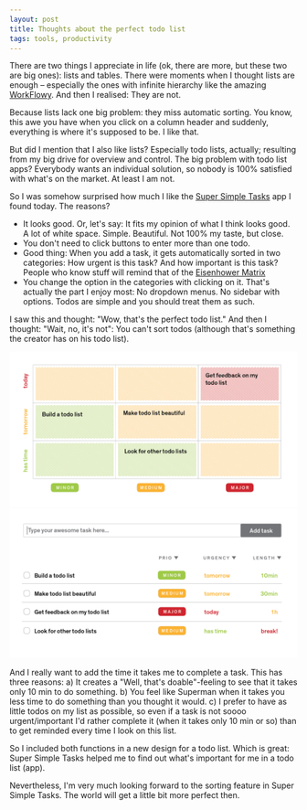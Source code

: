 ```yaml
---
layout: post
title: Thoughts about the perfect todo list
tags: tools, productivity
---
```


<p>There are two things I appreciate in life (ok, there are more, but these two are big ones): lists and tables. There were moments when I thought lists are enough &ndash; especially the ones with infinite hierarchy like the amazing <a href="https://workflowy.com/" target="_blank">WorkFlowy</a>. And then I realised: They are not.</p>
<p>Because lists lack one big problem: they miss automatic sorting. You know, this awe you have when you click on a column header and suddenly, everything is where it's supposed to be. I like that.</p>
<p>But did I mention that I also like lists? Especially todo lists, actually; resulting from my big drive for overview and control. The big problem with todo list apps? Everybody wants an individual solution, so nobody is 100% satisfied with what's on the market. At least I am not.</p>
<p>So I was somehow surprised how much I like the <a href="http://supersimpletasks.com/" target="_blank">Super Simple Tasks</a> app I found today. The reasons?</p>
<ul>
<li><span>It looks good. Or, let's say: It fits my opinion of what I think looks good. A lot of white space. Simple. Beautiful. Not 100% my taste, but close.&nbsp;</span></li>
<li><span>You don't need to click buttons to enter more than one todo.</span></li>
<li><span>Good thing: When you add a task, it gets automatically sorted in two categories: How urgent is this task? And how important is this task? People who know stuff will remind that of the <a href="http://en.wikipedia.org/wiki/Time_management#The_Eisenhower_Method" target="_blank">Eisenhower Matrix</a></span>
</li>
<li><span>You change the option in the categories with clicking on it. That's actually the part I enjoy most: No dropdown menus. No sidebar with options. Todos are simple and you should treat them as such.&nbsp;</span></li>
</ul>
<p><span>I saw this and thought: "Wow, that's the perfect todo list." And then I thought: "Wait, no, it's not": You can't sort todos (although that's something the creator has on his todo list). </span></p>

![todo list](/pic/140905_matrix.png)
![todo list](/pic/140905_todo.png)

<p><span>And I really want to add the time it takes me to complete a task. This has three reasons: a) It creates a "Well, that's doable"-feeling to see that it takes only 10 min to do something. b) You feel like Superman when it takes you less time to do something than you thought it would. c) I prefer to have as little todos on my list as possible, so even if a task is not soooo urgent/important I'd rather complete it (when it takes only 10 min or so) than to get reminded every time I look on this list.</span></p>
<p><span>So I included both functions in a new design for a todo list. Which is great: Super Simple Tasks helped me to find out what's important for me in a todo list (app).&nbsp;</span></p>
<p><span>Nevertheless, I'm very much looking forward to the sorting feature in Super Simple Tasks. The world will get a little bit more perfect then.&nbsp;</span></p>
